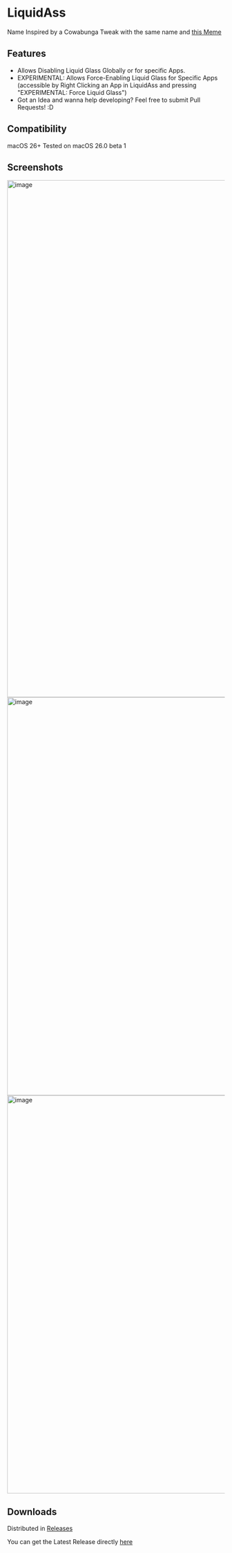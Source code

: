 #  LiquidAss
Name Inspired by a Cowabunga Tweak with the same name and [this Meme](https://www.reddit.com/r/apple/comments/1l801h6/no_more_liquid_ass/)
## Features
- Allows Disabling Liquid Glass Globally or for specific Apps.
- EXPERIMENTAL: Allows Force-Enabling Liquid Glass for Specific Apps (accessible by Right Clicking an App in LiquidAss and pressing "EXPERIMENTAL: Force Liquid Glass")
- Got an Idea and wanna help developing? Feel free to submit Pull Requests! :D
## Compatibility
macOS 26+
Tested on macOS 26.0 beta 1

## Screenshots
<img width="1195" alt="image" src="https://github.com/user-attachments/assets/4d2316aa-e790-4be1-b096-7e7d0dd0409b" />

<img width="920" alt="image" src="https://github.com/user-attachments/assets/6499b5c9-4060-4f61-b347-b1f3e4fe5087" />

<img width="920" alt="image" src="https://github.com/user-attachments/assets/948f2352-b845-40f9-aca9-3647585c4c97" />

## Downloads
Distributed in [Releases](https://github.com/timi2506/LiquidAss/releases)

You can get the Latest Release directly [here](https://github.com/timi2506/LiquidAss/releases/latest)
